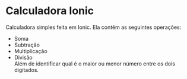 # Calculadora Ionic
Calculadora simples feita em Ionic.
Ela contêm as seguintes operações: 
- Soma
- Subtração
- Multiplicação
- Divisão <br>
Além de identificar qual é o maior ou menor número entre os dois digitados.
